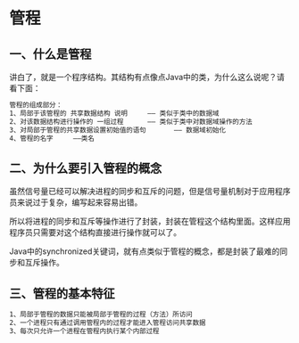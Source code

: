 # 管程

## 一、什么是管程

讲白了，就是一个程序结构。其结构有点像点Java中的类，为什么这么说呢？请看下面：

```markdown
管程的组成部分：
1、局部于该管程的 共享数据结构 说明		—— 类似于类中的数据域
2、对该数据结构进行操作的 一组过程		—— 类似于类中对数据域操作的方法
3、对局部于管程的共享数据设置初始值的语句		—— 数据域初始化
4、管程的名字		——类名
```

## 二、为什么要引入管程的概念

虽然信号量已经可以解决进程的同步和互斥的问题，但是信号量机制对于应用程序员来说过于复杂，编写起来容易出错。

所以将进程的同步和互斥等操作进行了封装，封装在管程这个结构里面。这样应用程序员只需要对这个结构直接进行操作就可以了。

Java中的synchronized关键词，就有点类似于管程的概念，都是封装了最难的同步和互斥操作。

## 三、管程的基本特征

```markdown
1、局部于管程的数据只能被局部于管程的过程（方法）所访问
2、一个进程只有通过调用管程内的过程才能进入管程访问共享数据
3、每次只允许一个进程在管程内执行某个内部过程
```

